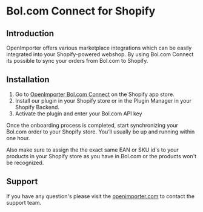# Bol.com Connect for Shopify

## Introduction
OpenImporter offers various marketplace integrations which can be easily integrated into your Shopify-powered webshop. By using Bol.com Connect its possible to sync your orders from Bol.com to Shopify.

##  Installation
1.  Go to [OpenImporter Bol.com Connect](https://apps.shopify.com/bol-connect-by-leapping) on the Shopify app store.
2.  Install our plugin in your Shopify store or in the Plugin Manager in your Shopify Backend.
3.  Activate the plugin and enter your Bol.com API key

Once the onboarding process is completed, start synchronizing your Bol.com order to your Shopify store. You’ll usually be up and running within one hour.

Also make sure to assign the the exact same EAN or SKU id's to your products in your Shopify store as you have in Bol.com or the products won't be recognized.

##  Support
If you have any question's please visit the [openimporter.com](https://openimporter.com) to contact the support team.

